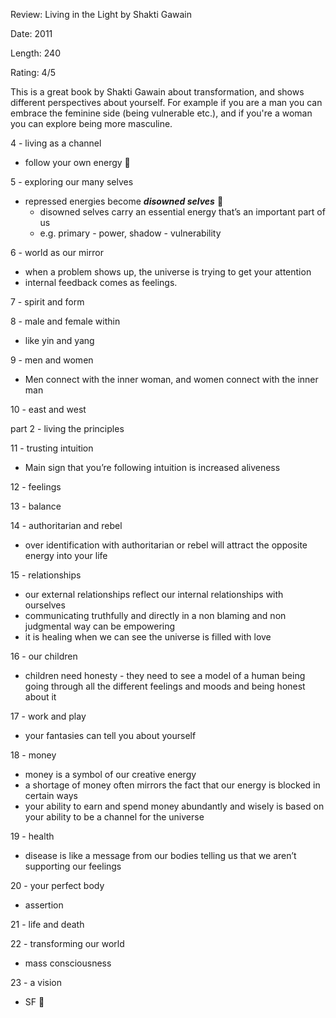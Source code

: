 Review: Living in the Light by Shakti Gawain

Date: 2011

Length: 240

Rating: 4/5

This is a great book by Shakti Gawain about transformation, and shows different perspectives about yourself. For example if you are a man you can embrace the feminine side (being vulnerable etc.), and if you're a woman you can explore being more masculine.

4 - living as a channel

- follow your own energy 🌟

5 - exploring our many selves

- repressed energies become ***************disowned selves*************** 👻
    - disowned selves carry an essential energy that’s an important part of us
    - e.g. primary - power, shadow - vulnerability

6 - world as our mirror

- when a problem shows up, the universe is trying to get your attention
- internal feedback comes as feelings.

7 - spirit and form

8 - male and female within

- like yin and yang

9 - men and women

- Men connect with the inner woman, and women connect with the inner man

10 - east and west

part 2 - living the principles

11 - trusting intuition

- Main sign that you’re following intuition is increased aliveness

12 - feelings

13 - balance

14 - authoritarian and rebel

- over identification with authoritarian or rebel will attract the opposite energy into your life

15 - relationships

- our external relationships reflect our internal relationships with ourselves
- communicating truthfully and directly in a non blaming and non judgmental way can be empowering
- it is healing when we can see the universe is filled with love

16 - our children

- children need honesty - they need to see a model of a human being going through all the different feelings and moods and being honest about it

17 - work and play

- your fantasies can tell you about yourself

18 - money

- money is a symbol of our creative energy
- a shortage of money often mirrors the fact that our energy is blocked in certain ways
- your ability to earn and spend money abundantly and wisely is based on your ability to be a channel for the universe

19 - health

- disease is like a message from our bodies telling us that we aren’t supporting our feelings

20 - your perfect body

- assertion

21 - life and death

22 - transforming our world

- mass consciousness

23 - a vision

- SF 🌁